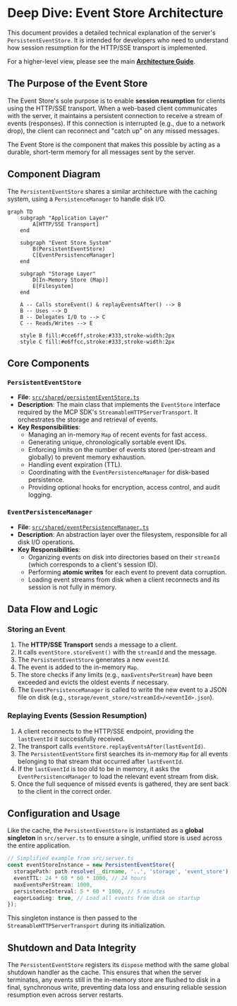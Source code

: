 # Deep Dive: Event Store Architecture

This document provides a detailed technical explanation of the server's `PersistentEventStore`. It is intended for developers who need to understand how session resumption for the HTTP/SSE transport is implemented.

For a higher-level view, please see the main [**Architecture Guide**](./architecture.md).

## The Purpose of the Event Store

The Event Store's sole purpose is to enable **session resumption** for clients using the HTTP/SSE transport. When a web-based client communicates with the server, it maintains a persistent connection to receive a stream of events (responses). If this connection is interrupted (e.g., due to a network drop), the client can reconnect and "catch up" on any missed messages.

The Event Store is the component that makes this possible by acting as a durable, short-term memory for all messages sent by the server.

## Component Diagram

The `PersistentEventStore` shares a similar architecture with the caching system, using a `PersistenceManager` to handle disk I/O.

```mermaid
graph TD
    subgraph "Application Layer"
        A[HTTP/SSE Transport]
    end

    subgraph "Event Store System"
        B(PersistentEventStore)
        C[EventPersistenceManager]
    end

    subgraph "Storage Layer"
        D[In-Memory Store (Map)]
        E[Filesystem]
    end

    A -- Calls storeEvent() & replayEventsAfter() --> B
    B -- Uses --> D
    B -- Delegates I/O to --> C
    C -- Reads/Writes --> E

    style B fill:#cce6ff,stroke:#333,stroke-width:2px
    style C fill:#e6ffcc,stroke:#333,stroke-width:2px
```

## Core Components

### `PersistentEventStore`
-   **File**: [`src/shared/persistentEventStore.ts`](../src/shared/persistentEventStore.ts)
-   **Description**: The main class that implements the `EventStore` interface required by the MCP SDK's `StreamableHTTPServerTransport`. It orchestrates the storage and retrieval of events.
-   **Key Responsibilities**:
    -   Managing an in-memory `Map` of recent events for fast access.
    -   Generating unique, chronologically sortable event IDs.
    -   Enforcing limits on the number of events stored (per-stream and globally) to prevent memory exhaustion.
    -   Handling event expiration (TTL).
    -   Coordinating with the `EventPersistenceManager` for disk-based persistence.
    -   Providing optional hooks for encryption, access control, and audit logging.

### `EventPersistenceManager`
-   **File**: [`src/shared/eventPersistenceManager.ts`](../src/shared/eventPersistenceManager.ts)
-   **Description**: An abstraction layer over the filesystem, responsible for all disk I/O operations.
-   **Key Responsibilities**:
    -   Organizing events on disk into directories based on their `streamId` (which corresponds to a client's session ID).
    -   Performing **atomic writes** for each event to prevent data corruption.
    -   Loading event streams from disk when a client reconnects and its session is not fully in memory.

## Data Flow and Logic

### Storing an Event

1.  The **HTTP/SSE Transport** sends a message to a client.
2.  It calls `eventStore.storeEvent()` with the `streamId` and the message.
3.  The `PersistentEventStore` generates a new `eventId`.
4.  The event is added to the in-memory `Map`.
5.  The store checks if any limits (e.g., `maxEventsPerStream`) have been exceeded and evicts the oldest events if necessary.
6.  The `EventPersistenceManager` is called to write the new event to a JSON file on disk (e.g., `storage/event_store/<streamId>/<eventId>.json`).

### Replaying Events (Session Resumption)

1.  A client reconnects to the HTTP/SSE endpoint, providing the `lastEventId` it successfully received.
2.  The transport calls `eventStore.replayEventsAfter(lastEventId)`.
3.  The `PersistentEventStore` first searches its in-memory `Map` for all events belonging to that stream that occurred after `lastEventId`.
4.  If the `lastEventId` is too old to be in memory, it asks the `EventPersistenceManager` to load the relevant event stream from disk.
5.  Once the full sequence of missed events is gathered, they are sent back to the client in the correct order.

## Configuration and Usage

Like the cache, the `PersistentEventStore` is instantiated as a **global singleton** in `src/server.ts` to ensure a single, unified store is used across the entire application.

```typescript
// Simplified example from src/server.ts
const eventStoreInstance = new PersistentEventStore({
  storagePath: path.resolve(__dirname, '..', 'storage', 'event_store'),
  eventTTL: 24 * 60 * 60 * 1000, // 24 hours
  maxEventsPerStream: 1000,
  persistenceInterval: 5 * 60 * 1000, // 5 minutes
  eagerLoading: true, // Load all events from disk on startup
});
```

This singleton instance is then passed to the `StreamableHTTPServerTransport` during its initialization.

## Shutdown and Data Integrity

The `PersistentEventStore` registers its `dispose` method with the same global shutdown handler as the cache. This ensures that when the server terminates, any events still in the in-memory store are flushed to disk in a final, synchronous write, preventing data loss and ensuring reliable session resumption even across server restarts.